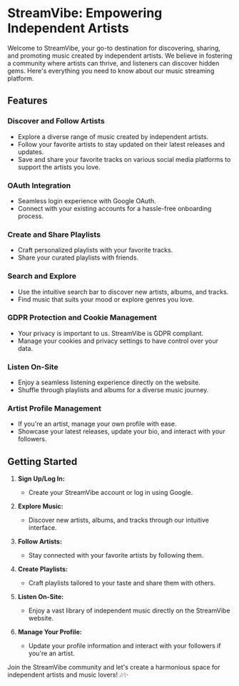 # StreamVibe: Empowering Independent Artists

Welcome to StreamVibe, your go-to destination for discovering, sharing, and promoting music created by independent artists. We believe in fostering a community where artists can thrive, and listeners can discover hidden gems. Here's everything you need to know about our music streaming platform.

## Features

### Discover and Follow Artists
- Explore a diverse range of music created by independent artists.
- Follow your favorite artists to stay updated on their latest releases and updates.
- Save and share your favorite tracks on various social media platforms to support the artists you love.

### OAuth Integration
- Seamless login experience with Google OAuth.
- Connect with your existing accounts for a hassle-free onboarding process.

### Create and Share Playlists
- Craft personalized playlists with your favorite tracks.
- Share your curated playlists with friends.

### Search and Explore
- Use the intuitive search bar to discover new artists, albums, and tracks.
- Find music that suits your mood or explore genres you love.

### GDPR Protection and Cookie Management
- Your privacy is important to us. StreamVibe is GDPR compliant.
- Manage your cookies and privacy settings to have control over your data.

### Listen On-Site
- Enjoy a seamless listening experience directly on the website.
- Shuffle through playlists and albums for a diverse music journey.

### Artist Profile Management
- If you're an artist, manage your own profile with ease.
- Showcase your latest releases, update your bio, and interact with your followers.

## Getting Started

1. **Sign Up/Log In:**
   - Create your StreamVibe account or log in using Google.

2. **Explore Music:**
   - Discover new artists, albums, and tracks through our intuitive interface.

3. **Follow Artists:**
   - Stay connected with your favorite artists by following them.

4. **Create Playlists:**
   - Craft playlists tailored to your taste and share them with others.

5. **Listen On-Site:**
   - Enjoy a vast library of independent music directly on the StreamVibe website.

6. **Manage Your Profile:**
   - Update your profile information and interact with your followers if you're an artist.

Join the StreamVibe community and let's create a harmonious space for independent artists and music lovers! 🎶✨
